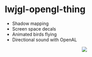 lwjgl-opengl-thing
==================
<ul>
	<li>Shadow mapping</li>
	<li>Screen space decals</li>
	<li>Animated birds flying</li>
	<li>Directional sound with OpenAL</li>
</ul>

<center>
<img src="http://i.imgur.com/0rNjyNU.png">
</center>
